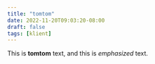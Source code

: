 ```yaml
---
title: "tomtom"
date: 2022-11-20T09:03:20-08:00
draft: false
tags: [klient]
---
```

This is **tomtom** text, and this is *emphasized* text.

